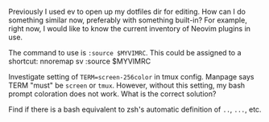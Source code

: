 Previously I used <leader>ev to open up my dotfiles dir for editing.
How can I do something similar now, preferably with something built-in?
For example, right now, I would like to know the current inventory of Neovim
plugins in use.

The command to use is `:source $MYVIMRC`.
This could be assigned to a shortcut:
    nnoremap <leader>sv :source $MYVIMRC

Investigate setting of `TERM=screen-256color` in tmux config.
Manpage says TERM "must" be `screen` or `tmux`.
However, without this setting, my bash prompt coloration does not work.
What is the correct solution?

Find if there is a bash equivalent to zsh's automatic definition of `..`,
`...`, etc.
